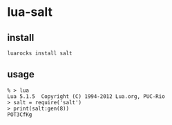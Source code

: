 # lua-salt

## install

    luarocks install salt

## usage

    % > lua
    Lua 5.1.5  Copyright (C) 1994-2012 Lua.org, PUC-Rio
    > salt = require('salt')
    > print(salt:gen(8))
    POT3CfKg
